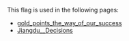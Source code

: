 This flag is used in the following pages:
 - [gold_points_the_way_of_our_success](../events/gold_points_the_way_of_our_success.md)
 - [Jiangdu__Decisions](../decisions/Jiangdu__Decisions.md)
